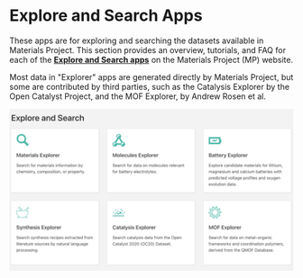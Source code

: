 # Explore and Search Apps

These apps are for exploring and searching the datasets available in Materials Project. This section provides an overview, tutorials, and FAQ for each of the [**Explore and Search apps**](https://materialsproject.org/apps) on the Materials Project (MP) website.

Most data in "Explorer" apps are generated directly by Materials Project, but some are contributed by third parties, such as the Catalysis Explorer by the Open Catalyst Project, and the MOF Explorer, by Andrew Rosen et al.

![](<../../.gitbook/assets/Screen Shot 2022-07-14 at 1.55.38 PM.png>)
